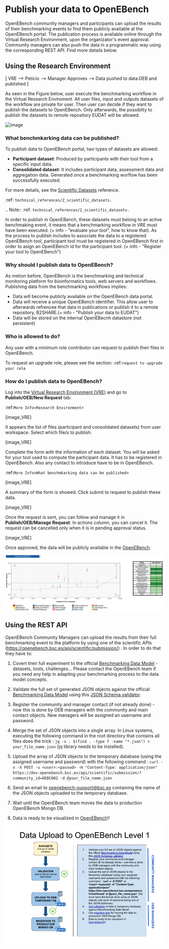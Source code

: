 # Publish your data to OpenEBench

OpenEBench community managers and participants can upload the results of their benchmarking events to find them publicly available at the OpenEBench portal. The publication process is available online through the Virtual Research Environment, upon the organizator's event approval. Community managers can also push the data in a programmatic way using the corresponding REST API. Find more details below.

## Using the Research Environment

[ VRE --> Peticio --> Manager Approves --> Data pushed to data.OEB  and published ]

As seen in the Figure below, user execute the benchmarking workflow in the Virtual Research Enviroment. All user files, input and outputs datasets of the workflow are private for user. 
Then user can decide if they want to publish the datasets to OpenEBench. Only afterwards, the possiblity to publish the datasets to remote repository EUDAT will be allowed.

![image](https://user-images.githubusercontent.com/63742994/114692939-650c9a00-9d19-11eb-99be-f89379708322.png)


### What benchmkarking data can be published?
To publish data to OpenEBench portal, two types of datasets are allowed:
- **Participant dataset**: Produced by participants with their tool from a specific input data.
- **Consolidated dataset**: It includes participant data, assessment data and aggregation data. Generated once a benchmarking worflow has been successfully executed.

For more details, see the [Scientific Datasets](https://openebench.readthedocs.io/en/dev/technical_references/2_scientific_datasets.html#datasets-types-and-cross-references) reference.

:ref: `technical_references/2_scientific_datasets.`

.. Note::
:ref: `technical_references/2_scientific_datasets.`


In order to publish in OpenEBench, these datasets must belong to an active benchmaking event, it means that a benchmarking workflow in VRE must have been executed. (+ info - "evaluate your tool", how to know that).
As the process to publish includes to associate the data to a registered OpenEBench tool, participant tool must be registered in OpenEBench first in order to asign an OpenEBench id for the participant tool. 
(+ info - "Register your tool to OpenEBench")

### Why should I publish data to OpenEBench?
As metion before, OpenEBench is the benchmarking and technical monitoring platform for bioinformatics tools, web servers and workflows. Publishing data from the  benchmarking workflows implies:
- Data will become publicly available on the OpenEBench data portal.
- Data will receive a unique OpenEBench identifier. This allow user to afterwards refrencee that data in publications or publish it to a remote repository, B2SHARE.(+ info - "Publish your data to EUDAT")
- Data will be stored on the internal OpenEBecnh datastore (not persistent)

### Who is allowed to do?
Any user with a minimum role contributor can request to publish their files in OpenEBench. 

To request an upgrade role, please see the section: :ref:`request to upgrade your role`

### How do I publish data to OpenEBench?
Log into the [Virtual Research Environment (VRE)](https://openebench.bsc.es/vre) and go to **Publish/OEB/New Request** tab:

:ref:`More Info<Research Environment>`

[image_VRE]

It appears the list of files (participant and consolidated datasets) from user workspace. Select which file/s to publish.

[image_VRE]


Complete the form with the information of each dataset. You will be asked for your tool used to compute the participant data. It has to be registered in OpenEBench. Also any contact to introduce have to be in OpenEBench.

:ref:`More Info<What benchmkarking data can be published>`


[image_VRE]

A summary of the form is showed. Click submit to request to publish these data. 

[image_VRE]

Once the request is sent, you can follow and manage it in **Publish/OEB/Manage Request**. In actions column, you can cancel it.
The request can be cancelled only when it is in pending approval status. 

[image_VRE]

Once approved, the data will be publicly available in the [OpenEBench](https://openebench.bsc.es).

![1](../../media/image22.png)






## Using the REST API

OpenEBench Community Managers can upload the results from their full benchmarking event to the platform by using one of the scientific APIs 
(https://openebench.bsc.es/api/scientific/submission/) . In order to do that they have to:

1.  Covert their full experiment to the official [Benchmarking Data Model](#benchmarking-data-model) - datasets, tools, challenges... Please contact the OpenEBench team if you need any help in adapting your benchmarking process to the data model concepts.

2.  Validate the full set of generated JSON objects against the official [Benchmarking Data Model](#benchmarking-data-model) using this [JSON Schema validator](https://github.com/inab/extended-json-schema-validators).

3.  Register the community and manager contact (if not already done) - now this is done by OEB managers with the community and main contact objects. New managers will be assigned an username and password.

4.  Merge the set of JSON objects into a single array. In Linux systems, executing the following command in the root directory that contains all files does the trick : `jq -s . $(find . -type f -name "*.json") > your_file_name.json` (jq library needs to be installed).

5.  Upload the array of JSON objects to the temporary database (using the assigned username and password) with the following command : `curl -v -X POST -u <user>:<passwd> -H "Content-Type: application/json" https://dev-openebench.bsc.es/api/scientific/submission/?community_id=OEBC002 -d @your_file_name.json`

6.  Send an email to openebench-support@bsc.es containing the name of the JSON objects uploaded to the temporary database.

7.  Wait until the OpenEBench team moves the data to production OpenEBench Mongo DB.

8.  Data is ready to be visualized in [OpenEBench](https://dev-openebench.bsc.es/)!!

![3](../../media/image8.png)
